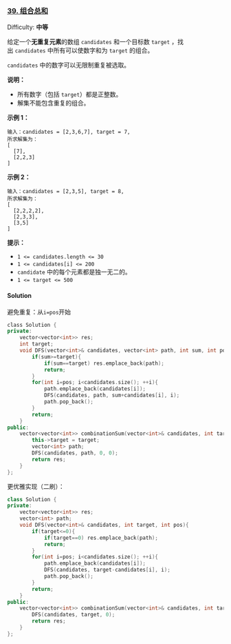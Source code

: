### [39\. 组合总和](https://leetcode-cn.com/problems/combination-sum/)

Difficulty: **中等**


给定一个**无重复元素**的数组 `candidates` 和一个目标数 `target` ，找出 `candidates` 中所有可以使数字和为 `target` 的组合。

`candidates` 中的数字可以无限制重复被选取。

**说明：**

*   所有数字（包括 `target`）都是正整数。
*   解集不能包含重复的组合。 

**示例 1：**

```
输入：candidates = [2,3,6,7], target = 7,
所求解集为：
[
  [7],
  [2,2,3]
]
```

**示例 2：**

```
输入：candidates = [2,3,5], target = 8,
所求解集为：
[
  [2,2,2,2],
  [2,3,3],
  [3,5]
]
```

**提示：**

*   `1 <= candidates.length <= 30`
*   `1 <= candidates[i] <= 200`
*   `candidate` 中的每个元素都是独一无二的。
*   `1 <= target <= 500`


#### Solution

避免重复：从`i=pos`开始

```cpp
​class Solution {
private:
    vector<vector<int>> res;
    int target;
    void DFS(vector<int>& candidates, vector<int> path, int sum, int pos){
        if(sum>=target){
            if(sum==target) res.emplace_back(path);
            return;
        }
        for(int i=pos; i<candidates.size(); ++i){
            path.emplace_back(candidates[i]);
            DFS(candidates, path, sum+candidates[i], i);
            path.pop_back();
        }
        return;
    }
public:
    vector<vector<int>> combinationSum(vector<int>& candidates, int target) {
        this->target = target;
        vector<int> path;
        DFS(candidates, path, 0, 0);
        return res;
    }
};
```

更优雅实现（二刷）：  
```cpp
class Solution {
private:
    vector<vector<int>> res;
    vector<int> path;
    void DFS(vector<int>& candidates, int target, int pos){
        if(target<=0){
            if(target==0) res.emplace_back(path);
            return;
        }
        for(int i=pos; i<candidates.size(); ++i){
            path.emplace_back(candidates[i]);
            DFS(candidates, target-candidates[i], i);
            path.pop_back();
        }
        return;
    }
public:
    vector<vector<int>> combinationSum(vector<int>& candidates, int target) {
        DFS(candidates, target, 0);
        return res;
    }
};
```